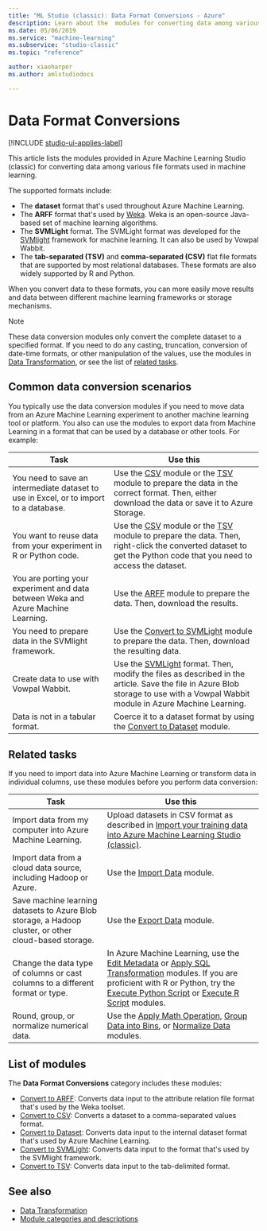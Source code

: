 ```yaml
---
title: "ML Studio (classic): Data Format Conversions - Azure"
description: Learn about the  modules for converting data among various file formats used in machine learning.
ms.date: 05/06/2019
ms.service: "machine-learning"
ms.subservice: "studio-classic"
ms.topic: "reference"

author: xiaoharper
ms.author: amlstudiodocs

---
```

# Data Format Conversions

[!INCLUDE [studio-ui-applies-label](../includes/studio-ui-applies-label.md)]

This article lists the modules provided in Azure Machine Learning Studio (classic) for converting data among various file formats used in machine learning. 

The supported formats include:

- The **dataset** format that's used throughout Azure Machine Learning.
- The **ARFF** format that's used by [Weka](https://www.cs.waikato.ac.nz/ml/weka/). Weka is an open-source Java-based set of machine learning algorithms.
- The **SVMLight** format. The SVMLight format was developed for the [SVMlight](http://svmlight.joachims.org/) framework for machine learning. It can also be used by Vowpal Wabbit.
- The **tab-separated (TSV)** and **comma-separated (CSV)** flat file formats that are supported by most relational databases. These formats are also widely supported by R and Python.  

When you convert data to these formats, you can more easily move results and data between different machine learning frameworks or storage mechanisms.

> [!NOTE]
> These data conversion modules only convert the complete dataset to a specified format. If you need to do any casting, truncation, conversion of date-time formats, or other manipulation of the values, use the modules in [Data Transformation](data-transformation.md), or see the list of [related tasks](#bkmk_Related).

## Common data conversion scenarios

You typically use the data conversion modules if you need to move data from an Azure Machine Learning experiment to another machine learning tool or platform. You also can use the modules to export data from Machine Learning in a format that can be used by a database or other tools. For example:

|Task| Use this|
|----|----|
|You need to save an intermediate dataset to use in Excel, or to import to a database.|Use the [CSV](convert-to-csv.md) module or the [TSV](convert-to-tsv.md) module to prepare the data in the correct format. Then, either download the data or save it to Azure Storage.|
|You want to reuse data from your experiment in R or Python code.|Use the [CSV](convert-to-csv.md) module or the [TSV](convert-to-tsv.md) module to prepare the data. Then, right-click the converted dataset to get the Python code that you need to access the dataset. |
|You are porting your experiment and data between Weka and Azure Machine Learning.|Use the [ARFF](convert-to-arff.md) module to prepare the data. Then, download the results. |
|You need to prepare data in the SVMlight framework.|Use the [Convert to SVMLight](convert-to-svmlight.md) module to prepare the data. Then, download the resulting data.|
|Create data to use with Vowpal Wabbit.|Use the [SVMLight](convert-to-svmlight.md) format. Then, modify the files as described in the article. Save the file in Azure Blob storage to use with a Vowpal Wabbit module in Azure Machine Learning.|
|Data is not in a tabular format.|Coerce it to a dataset format by using the [Convert to Dataset](convert-to-dataset.md) module.|
 

## <a name="bkmk_Related"></a>Related tasks

If you need to import data into Azure Machine Learning or transform data in individual columns, use these modules before you perform data conversion:

|Task| Use this|
|----|----|   
|Import data from my computer into Azure Machine Learning.|Upload datasets in CSV format as described in [Import your training data into Azure Machine Learning Studio (classic)](import-data.md).|
|Import data from a cloud data source, including Hadoop or Azure.|Use the [Import Data](import-data.md) module.|
|Save machine learning datasets to Azure Blob storage, a Hadoop cluster, or other cloud-based storage.|Use the [Export Data](export-data.md) module.|
|Change the data type of columns or cast columns to a different format or type.|In Azure Machine Learning, use the [Edit Metadata](edit-metadata.md) or [Apply SQL Transformation](apply-sql-transformation.md) modules. If you are proficient with R or Python, try the [Execute Python Script](execute-python-script.md) or [Execute R Script](execute-r-script.md) modules.|
|Round, group, or normalize numerical data.|Use the [Apply Math Operation](apply-math-operation.md), [Group Data into Bins](group-data-into-bins.md), or [Normalize Data](normalize-data.md) modules.|
   
  
##  List of modules  

The **Data Format Conversions** category includes these modules:    
- [Convert to ARFF](convert-to-arff.md): Converts data input to the attribute relation file format that's used by the Weka toolset.
- [Convert to CSV](convert-to-csv.md): Converts a dataset to a comma-separated values format.
- [Convert to Dataset](convert-to-dataset.md): Converts data input to the internal dataset format that's used by Azure Machine Learning.
- [Convert to SVMLight](convert-to-svmlight.md): Converts data input to the format that's used by the SVMlight framework.
- [Convert to TSV](convert-to-tsv.md): Converts data input to the tab-delimited format.

## See also

- [Data Transformation](data-transformation.md)
- [Module categories and descriptions](machine-learning-module-descriptions.md)
